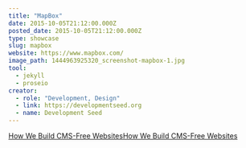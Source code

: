 ```yaml
---
title: "MapBox"
date: 2015-10-05T21:12:00.000Z
posted_date: 2015-10-05T21:12:00.000Z
type: showcase
slug: mapbox
website: https://www.mapbox.com/
image_path: 1444963925320_screenshot-mapbox-1.jpg
tool:
  - jekyll
  - proseio
creator:
  - role: "Development, Design"
  - link: https://developmentseed.org
  - name: Development Seed
---
```

[How We Build CMS-Free Websites](https://developmentseed.org/blog/2012/07/27/build-cms-free-websites/)[How We Build CMS-Free Websites](https://developmentseed.org/blog/2012/07/27/build-cms-free-websites/)

